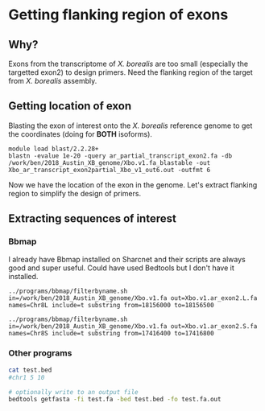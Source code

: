 # Getting flanking region of exons

## Why?

Exons from the transcriptome of *X. borealis* are too small (especially the targetted exon2) to design primers.
Need the flanking region of the target from *X. borealis* assembly.

## Getting location of exon

Blasting the exon of interest onto the *X. borealis* reference genome to get the coordinates (doing for **BOTH** isoforms). 

```
module load blast/2.2.28+
blastn -evalue 1e-20 -query ar_partial_transcript_exon2.fa -db /work/ben/2018_Austin_XB_genome/Xbo.v1.fa_blastable -out Xbo_ar_transcript_exon2partial_Xbo_v1_out6.out -outfmt 6

```
Now we have the location of the exon in the genome. Let's extract flanking region to simplify the design of primers.

## Extracting sequences of interest

### Bbmap

I already have Bbmap installed on Sharcnet and their scripts are always good and super useful. Could have used Bedtools but I don't have it installed.

```
../programs/bbmap/filterbyname.sh in=/work/ben/2018_Austin_XB_genome/Xbo.v1.fa out=Xbo.v1.ar_exon2.L.fa names=Chr8L include=t substring from=18156000 to=18156500

../programs/bbmap/filterbyname.sh in=/work/ben/2018_Austin_XB_genome/Xbo.v1.fa out=Xbo.v1.ar_exon2.S.fa names=Chr8S include=t substring from=17416400 to=17416800
```
### Other programs

```bash
cat test.bed
#chr1 5 10

# optionally write to an output file
bedtools getfasta -fi test.fa -bed test.bed -fo test.fa.out
```
